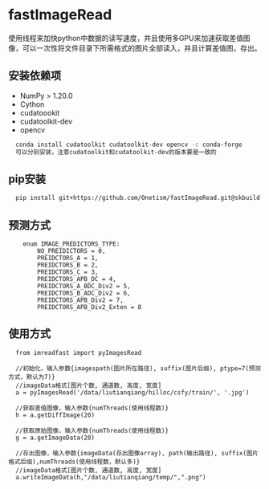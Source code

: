 <!--
 * @LastEditors: Onetism_SU
-->
# fastImageRead
使用线程来加快python中数据的读写速度，并且使用多GPU来加速获取差值图像，可以一次性将文件目录下所需格式的图片全部读入，并且计算差值图，存出。

## 安装依赖项
- NumPy > 1.20.0
- Cython
- cudatoookit
- cudatoolkit-dev
- opencv

```sh
  conda install cudatoolkit cudatoolkit-dev opencv -c conda-forge
  可以分别安装，注意cudatoolkit和cudatoolkit-dev的版本要是一致的
```

## pip安装
```sh
  pip install git+https://github.com/Onetism/fastImageRead.git@skbuild
```

## 预测方式
```
    enum IMAGE_PREDICTORS_TYPE:
        NO_PREIDICTORS = 0,
        PREIDCTORS_A = 1,
        PREIDCTORS_B = 2,
        PREIDCTORS_C = 3,
        PREIDCTORS_APB_DC = 4,
        PREIDCTORS_A_BDC_Div2 = 5,
        PREIDCTORS_B_ADC_Div2 = 6,
        PREIDCTORS_APB_Div2 = 7,
        PREIDCTORS_APB_Div2_Exten = 8
```

## 使用方式
```
  from imreadfast import pyImagesRead

  //初始化，输入参数{imagespath(图片所在路径), suffix(图片后缀), ptype=7(预测方式，默认为7)}
  //imageData格式[图片个数, 通道数, 高度, 宽度]
  a = pyImagesRead('/data/liutianqiang/hilloc/csfy/train/', '.jpg')

  //获取差值图像，输入参数{numThreads(使用线程数)}
  h = a.getDiffImage(20)

  //获取原始图像，输入参数{numThreads(使用线程数)}
  g = a.getImageData(20)

  //存出图像，输入参数{imageData(存出图像array), path(输出路径), suffix(图片格式后缀),numThreads(使用线程数，默认多)}
  //imageData格式[图片个数, 通道数, 高度, 宽度]
  a.writeImageData(h,"/data/liutianqiang/temp/",".png")
```